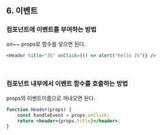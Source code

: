 ## 6. 이벤트

### 컴포넌트에 이벤트를 부여하는 방법

on~~ props로 함수를 넣으면 된다.

```jsx
<Header title="JS" onClick={() => alert("hello JS")} />
```

<br/>

### 컴포넌트 내부에서 이벤트 함수를 호출하는 방법

props의 이벤트이름으로 꺼내오면 된다.

```jsx
function Header(props) {
    const handleEvent = props.onClick;
    return <header>{props.title}</header>;
}
```
